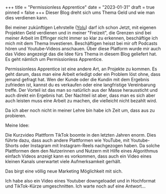 +++
title = "Permissionless Apprentice"
date = "2023-01-31"
draft = true
pinned = false
+++
Dieser Blog dreht sich ums Thema Geld und wie man dies verdienen kann.

Bei meiner zukünftigen Lehrstelle ([Yolu](https://www.yolu.ch/)) darf ich schon Jetzt, mit eigenen Projekten Geld verdienen und in meiner "Freizeit", die Grenzen sind bei meiner Arbeit im Effinger nicht immer so klar zu erkennen, beschäftige ich mich mit dem Thema Investieren. Beschäftigen heisst bei mir oft Podcasts hören und Youtube-Videos anschauen. Über diese Platform wurde mir auch das Video angezeigt das die Idee fürs Thema in diesem Blog geliefert hat. Es geht nämlich um Permissionless Apprentice.

Permissionless Apprentice ist eine andere Art, an Projekte zu kommen. Es geht darum, dass man eine Arbeit erledigt oder ein Problem löst ohne, dass jemand gefragt hat. Wen der Kunde oder die Kundin mit dem Ergebnis zufrieden ist, kannst du es verkaufen oder eine langfristige Vereinbarung treffe. Der Vorteil ist das man so natürlich aus der Masse heraussticht und auch direkt ein Ergebnis hat. Der Nachteil ist aber, dass man es sich aber auch leisten muss eine Arbeit zu machen, die vielleicht nicht bezahlt wird. 

Da ich aber noch nicht in meiner Lehre bin habe ich Zeit um, dass aus zu probieren.

Meine Idee: 

Die Kurzvideo Plattform TikTok boomte in den letzten Jahren enorm. Dies führte dazu, dass auch andere Plattformen wie YouTube, mit Youtube-Shorts oder Instagram mit Instagram-Reels nachgezogen haben. Da solche Plattformen dem den Nutzerinnen und Nutzern mit Hilfe eines Algorithmus einfach Videos anzeigt kann es vorkommen, dass auch ein Video eines kleinen Kanals unerwartet viele Aufmerksamkeit gerhält.

Das birgt eine völlig neue Marketing Möglichkeit mit sich. 

Ich habe also ein Video eines Youtuber downgeloadet und in Hochformat und TikTok-Kürze umgeschnitten. Ich warte noch auf eine Antwort…